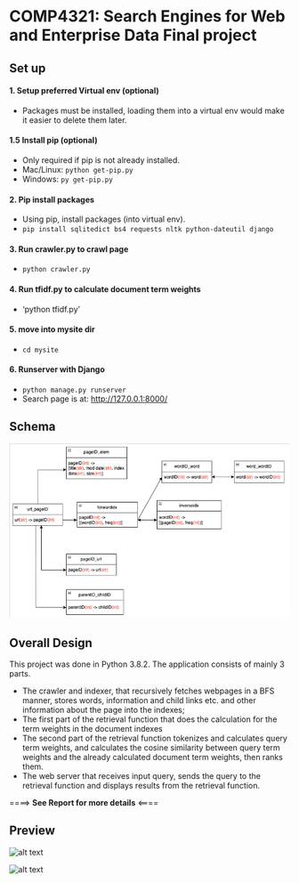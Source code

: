 # COMP4321: Search Engines for Web and Enterprise Data Final project
## Set up

#### 1. Setup preferred Virtual env (optional)
- Packages must be installed, loading them into a virtual env would make it easier to delete them later. 

#### 1.5 Install pip (optional)
- Only required if pip is not already installed. 
- Mac/Linux: `python get-pip.py`
- Windows: `py get-pip.py`

#### 2. Pip install packages
- Using pip, install packages (into virtual env). 
- `pip install sqlitedict bs4 requests nltk python-dateutil django`

#### 3. Run crawler.py to crawl page
- `python crawler.py`

#### 4. Run tfidf.py to calculate document term weights
- ‘python tfidf.py’

#### 5. move into mysite dir
- `cd mysite`
  
#### 6. Runserver with Django
- `python manage.py runserver`
- Search page is at: http://127.0.0.1:8000/

## Schema
![alt text](image.png)

## Overall Design
This project was done in Python 3.8.2. The application consists of mainly 3 parts. 
-	The crawler and indexer, that recursively fetches webpages in a BFS manner, stores words, information and child links etc. and other information about the page into the indexes; 
-	The first part of the retrieval function that does the calculation for the term weights in the document indexes
-	The second part of the retrieval function tokenizes and calculates query term weights, and calculates the cosine similarity between query term weights and the already calculated document term weights, then ranks them. 
-	The web server that receives input query, sends the query to the retrieval function and displays results from the retrieval function. 

 ====> **See Report for more details** <====

## Preview
![alt text](<Screenshot 2024-02-13 at 11.42.19 PM.png>)

![alt text](<Screenshot 2024-02-13 at 11.42.35 PM.png>)

